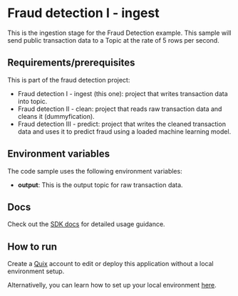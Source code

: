 # Fraud detection I - ingest

This is the ingestion stage for the Fraud Detection example. This sample will send public transaction data to a Topic at the rate of 5 rows per second.

## Requirements/prerequisites

This is part of the fraud detection project:

- Fraud detection I - ingest (this one): project that writes transaction data into topic.
- Fraud detection II - clean: project that reads raw transaction data and cleans it (dummyfication). 
- Fraud detection III - predict: project that writes the cleaned transaction data and uses it to predict fraud using a loaded machine learning model. 

## Environment variables

The code sample uses the following environment variables:

- **output**: This is the output topic for raw transaction data.

## Docs

Check out the [SDK docs](https://quix.ai/docs/sdk/introduction.html) for detailed usage guidance.

## How to run
Create a [Quix](https://portal.platform.quix.ai/self-sign-up?xlink=github) account to edit or deploy this application without a local environment setup.

Alternativelly, you can learn how to set up your local environment [here](https://quix.ai/docs/sdk/python-setup.html).

